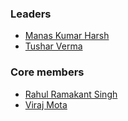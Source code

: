 ### Leaders
* [Manas Kumar Harsh](mailto:manas.harsh@owasp.org)
* [Tushar Verma](mailto:tushar.verma@owasp.org)

### Core members
* [Rahul Ramakant Singh](mailto:rs992214@gmail.com)
* [Viraj Mota](mailto:virajmota38@gmail.com) 

